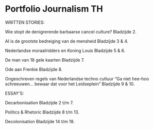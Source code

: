 # Portfolio Journalism TH

WRITTEN STORIES:

Wie stopt de denigrerende barbaarse cancel culture? 
Bladzijde 2.

AI is de grootste bedreiging van de mensheid
Bladzijde 3 & 4.

Nederlandse moraalridders en Koning Louis 
Bladzijde 5 & 6.

De man van 18 gele kaarten
Bladzijde 7.

Ode aan Frenkie 
Bladzijde 8.

Ongeschreven regels van Nederlandse techno cultuur “Ga niet hee-hoo schreeuwen… bewaar dat voor het Leidseplein” 
Bladzijde 9 & 10.

ESSAY'S:

Decarbonisation 
Bladzijde 2 t/m 7.

Politics & Rhetoric
Bladzijde 8 t/m 13.

Decolonisation
Bladzijde 14 t/m 18.
